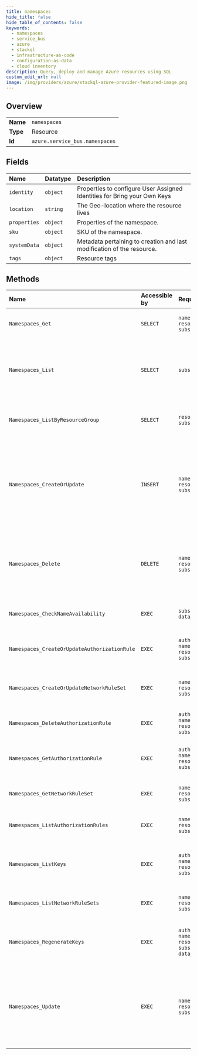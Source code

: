 ```yaml
---
title: namespaces
hide_title: false
hide_table_of_contents: false
keywords:
  - namespaces
  - service_bus
  - azure    
  - stackql
  - infrastructure-as-code
  - configuration-as-data
  - cloud inventory
description: Query, deploy and manage Azure resources using SQL
custom_edit_url: null
image: /img/providers/azure/stackql-azure-provider-featured-image.png
---
```

  
    

## Overview
<table><tbody>
<tr><td><b>Name</b></td><td><code>namespaces</code></td></tr>
<tr><td><b>Type</b></td><td>Resource</td></tr>
<tr><td><b>Id</b></td><td><code>azure.service_bus.namespaces</code></td></tr>
</tbody></table>

## Fields
| Name | Datatype | Description |
|:-----|:---------|:------------|
| `identity` | `object` | Properties to configure User Assigned Identities for Bring your Own Keys |
| `location` | `string` | The Geo-location where the resource lives |
| `properties` | `object` | Properties of the namespace. |
| `sku` | `object` | SKU of the namespace. |
| `systemData` | `object` | Metadata pertaining to creation and last modification of the resource. |
| `tags` | `object` | Resource tags |
## Methods
| Name | Accessible by | Required Params | Description |
|:-----|:--------------|:----------------|:------------|
| `Namespaces_Get` | `SELECT` | `namespaceName, resourceGroupName, subscriptionId` | Gets a description for the specified namespace. |
| `Namespaces_List` | `SELECT` | `subscriptionId` | Gets all the available namespaces within the subscription, irrespective of the resource groups. |
| `Namespaces_ListByResourceGroup` | `SELECT` | `resourceGroupName, subscriptionId` | Gets the available namespaces within a resource group. |
| `Namespaces_CreateOrUpdate` | `INSERT` | `namespaceName, resourceGroupName, subscriptionId` | Creates or updates a service namespace. Once created, this namespace's resource manifest is immutable. This operation is idempotent. |
| `Namespaces_Delete` | `DELETE` | `namespaceName, resourceGroupName, subscriptionId` | Deletes an existing namespace. This operation also removes all associated resources under the namespace. |
| `Namespaces_CheckNameAvailability` | `EXEC` | `subscriptionId, data__name` | Check the give namespace name availability. |
| `Namespaces_CreateOrUpdateAuthorizationRule` | `EXEC` | `authorizationRuleName, namespaceName, resourceGroupName, subscriptionId` | Creates or updates an authorization rule for a namespace. |
| `Namespaces_CreateOrUpdateNetworkRuleSet` | `EXEC` | `namespaceName, resourceGroupName, subscriptionId` | Create or update NetworkRuleSet for a Namespace. |
| `Namespaces_DeleteAuthorizationRule` | `EXEC` | `authorizationRuleName, namespaceName, resourceGroupName, subscriptionId` | Deletes a namespace authorization rule. |
| `Namespaces_GetAuthorizationRule` | `EXEC` | `authorizationRuleName, namespaceName, resourceGroupName, subscriptionId` | Gets an authorization rule for a namespace by rule name. |
| `Namespaces_GetNetworkRuleSet` | `EXEC` | `namespaceName, resourceGroupName, subscriptionId` | Gets NetworkRuleSet for a Namespace. |
| `Namespaces_ListAuthorizationRules` | `EXEC` | `namespaceName, resourceGroupName, subscriptionId` | Gets the authorization rules for a namespace. |
| `Namespaces_ListKeys` | `EXEC` | `authorizationRuleName, namespaceName, resourceGroupName, subscriptionId` | Gets the primary and secondary connection strings for the namespace. |
| `Namespaces_ListNetworkRuleSets` | `EXEC` | `namespaceName, resourceGroupName, subscriptionId` | Gets list of NetworkRuleSet for a Namespace. |
| `Namespaces_RegenerateKeys` | `EXEC` | `authorizationRuleName, namespaceName, resourceGroupName, subscriptionId, data__keyType` | Regenerates the primary or secondary connection strings for the namespace. |
| `Namespaces_Update` | `EXEC` | `namespaceName, resourceGroupName, subscriptionId` | Updates a service namespace. Once created, this namespace's resource manifest is immutable. This operation is idempotent. |
